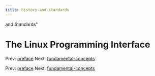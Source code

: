 ```yaml
---
title: history-and-standards
---
```


and Standards"

# The Linux Programming Interface

Prev: [preface](preface.md) Next:
[fundamental-concepts](fundamental-concepts.md)

Prev: [preface](preface.md) Next:
[fundamental-concepts](fundamental-concepts.md)
